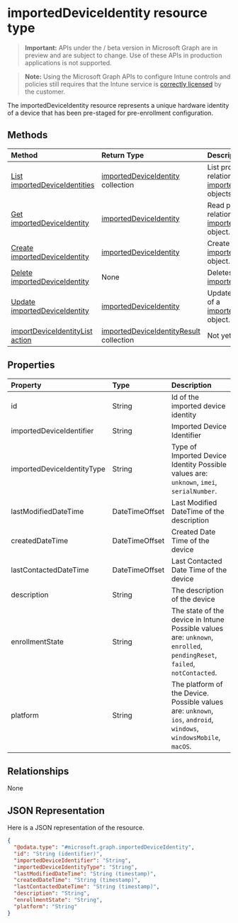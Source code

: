 ﻿# importedDeviceIdentity resource type

> **Important:** APIs under the / beta version in Microsoft Graph are in preview and are subject to change. Use of these APIs in production applications is not supported.

> **Note:** Using the Microsoft Graph APIs to configure Intune controls and policies still requires that the Intune service is [correctly licensed](https://go.microsoft.com/fwlink/?linkid=839381) by the customer.

The importedDeviceIdentity resource represents a unique hardware identity of a device that has been pre-staged for pre-enrollment configuration.
## Methods
|Method|Return Type|Description|
|:---|:---|:---|
|[List importedDeviceIdentities](../api/intune_corpenrollment_importeddeviceidentity_list.md)|[importedDeviceIdentity](../resources/intune_corpenrollment_importeddeviceidentity.md) collection|List properties and relationships of the [importedDeviceIdentity](../resources/intune_corpenrollment_importeddeviceidentity.md) objects.|
|[Get importedDeviceIdentity](../api/intune_corpenrollment_importeddeviceidentity_get.md)|[importedDeviceIdentity](../resources/intune_corpenrollment_importeddeviceidentity.md)|Read properties and relationships of the [importedDeviceIdentity](../resources/intune_corpenrollment_importeddeviceidentity.md) object.|
|[Create importedDeviceIdentity](../api/intune_corpenrollment_importeddeviceidentity_create.md)|[importedDeviceIdentity](../resources/intune_corpenrollment_importeddeviceidentity.md)|Create a new [importedDeviceIdentity](../resources/intune_corpenrollment_importeddeviceidentity.md) object.|
|[Delete importedDeviceIdentity](../api/intune_corpenrollment_importeddeviceidentity_delete.md)|None|Deletes a [importedDeviceIdentity](../resources/intune_corpenrollment_importeddeviceidentity.md).|
|[Update importedDeviceIdentity](../api/intune_corpenrollment_importeddeviceidentity_update.md)|[importedDeviceIdentity](../resources/intune_corpenrollment_importeddeviceidentity.md)|Update the properties of a [importedDeviceIdentity](../resources/intune_corpenrollment_importeddeviceidentity.md) object.|
|[importDeviceIdentityList action](../api/intune_corpenrollment_importeddeviceidentity_importdeviceidentitylist.md)|[importedDeviceIdentityResult](../resources/intune_corpenrollment_importeddeviceidentityresult.md) collection|Not yet documented|

## Properties
|Property|Type|Description|
|:---|:---|:---|
|id|String|Id of the imported device identity|
|importedDeviceIdentifier|String|Imported Device Identifier|
|importedDeviceIdentityType|String|Type of Imported Device Identity Possible values are: `unknown`, `imei`, `serialNumber`.|
|lastModifiedDateTime|DateTimeOffset|Last Modified DateTime of the description|
|createdDateTime|DateTimeOffset|Created Date Time of the device|
|lastContactedDateTime|DateTimeOffset|Last Contacted Date Time of the device|
|description|String|The description of the device|
|enrollmentState|String|The state of the device in Intune Possible values are: `unknown`, `enrolled`, `pendingReset`, `failed`, `notContacted`.|
|platform|String|The platform of the Device. Possible values are: `unknown`, `ios`, `android`, `windows`, `windowsMobile`, `macOS`.|

## Relationships
None
## JSON Representation
Here is a JSON representation of the resource.
<!-- {
  "blockType": "resource",
  "keyProperty": "id",
  "@odata.type": "microsoft.graph.importedDeviceIdentity"
}
-->
``` json
{
  "@odata.type": "#microsoft.graph.importedDeviceIdentity",
  "id": "String (identifier)",
  "importedDeviceIdentifier": "String",
  "importedDeviceIdentityType": "String",
  "lastModifiedDateTime": "String (timestamp)",
  "createdDateTime": "String (timestamp)",
  "lastContactedDateTime": "String (timestamp)",
  "description": "String",
  "enrollmentState": "String",
  "platform": "String"
}
```



